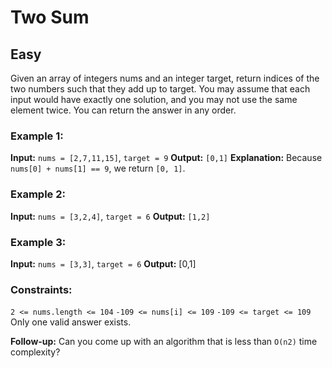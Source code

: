# Two Sum

## Easy

Given an array of integers nums and an integer target, return indices of the two numbers such that they add up to target.
You may assume that each input would have exactly one solution, and you may not use the same element twice.
You can return the answer in any order.

### Example 1:
**Input:** `nums = [2,7,11,15]`, `target = 9`
**Output:** `[0,1]`
**Explanation:** Because `nums[0] + nums[1] == 9`, we return `[0, 1]`.

### Example 2:
**Input:** `nums = [3,2,4]`, `target = 6`
**Output:** `[1,2]`

### Example 3:
**Input:** `nums = [3,3]`, `target = 6`
**Output:** [0,1]

### Constraints:
`2 <= nums.length <= 104`
`-109 <= nums[i] <= 109`
`-109 <= target <= 109`
Only one valid answer exists.

**Follow-up:** Can you come up with an algorithm that is less than `O(n2)` time complexity?